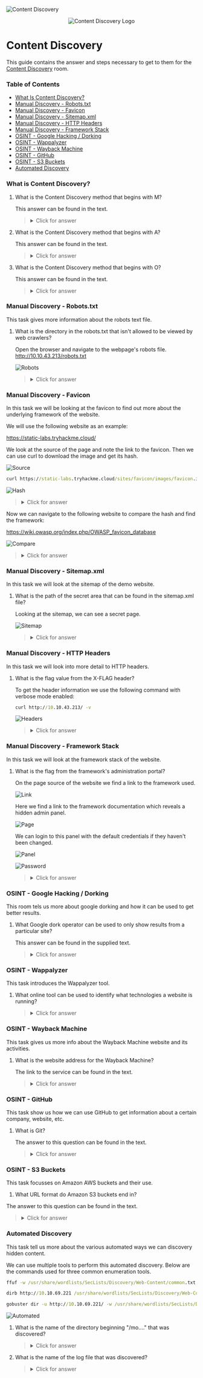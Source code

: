 ![Content Discovery](https://github.com/Kevinovitz/TryHackMe_Writeups/blob/main/contentdiscovery/Content_Discovery_Banner.png)

<p align="center">
   <img src="https://github.com/Kevinovitz/TryHackMe_Writeups/blob/main/contentdiscovery/Content_Discovery_Cover.png" alt="Content Discovery Logo">
</p>

# Content Discovery

This guide contains the answer and steps necessary to get to them for the [Content Discovery](https://tryhackme.com/room/contentdiscovery) room.

### Table of Contents

- [What Is Content Discovery?](#what-is-content-discovery)
- [Manual Discovery - Robots.txt](#manual-discovery---robots.txt)
- [Manual Discovery - Favicon](#manual-discovery---favicon)
- [Manual Discovery - Sitemap.xml](#manual-discovery---sitemap.xml)
- [Manual Discovery - HTTP Headers](#manual-discovery---http-headers)
- [Manual Discovery - Framework Stack](#manual-discovery---framework-stack)
- [OSINT - Google Hacking / Dorking](#osint---google-hacking-/-dorking)
- [OSINT - Wappalyzer](#osint---wappalyzer)
- [OSINT - Wayback Machine](#osint---wayback-machine)
- [OSINT - GitHub](#osint---github)
- [OSINT - S3 Buckets](#osint---s3-buckets)
- [Automated Discovery](#automated-discovery)

### What is Content Discovery?

1. What is the Content Discovery method that begins with M?

   This answer can be found in the text.

   ><details><summary>Click for answer</summary>Manually</details>

2. What is the Content Discovery method that begins with A?

   This answer can be found in the text.

   ><details><summary>Click for answer</summary>Automated</details>

3. What is the Content Discovery method that begins with O?

   This answer can be found in the text.

   ><details><summary>Click for answer</summary>OSINT</details>

### Manual Discovery - Robots.txt

This task gives more information about the robots text file.

1. What is the directory in the robots.txt that isn't allowed to be viewed by web crawlers?

   Open the browser and navigate to the webpage's robots file. http://10.10.43.213/robots.txt

   ![Robots](https://github.com/Kevinovitz/TryHackMe_Writeups/blob/main/contentdiscovery/Content_Discovery_Robots.png)

   ><details><summary>Click for answer</summary>/staff-portal</details>

### Manual Discovery - Favicon

In this task we will be looking at the favicon to find out more about the underlying framework of the website.

We will use the following website as an example:

https://static-labs.tryhackme.cloud/

We look at the source of the page and note the link to the favicon. Then we can use curl to download the image and get its hash.

![Source](https://github.com/Kevinovitz/TryHackMe_Writeups/blob/main/contentdiscovery/Content_Discovery_Favicon_Source.png)

```cmd
curl https://static-labs.tryhackme.cloud/sites/favicon/images/favicon.ico | md5sum
```

![Hash](https://github.com/Kevinovitz/TryHackMe_Writeups/blob/main/contentdiscovery/Content_Discovery_Favicon_Hash.png)

><details><summary>Click for answer</summary>f276b19aabcb4ae8cda4d22625c6735f</details>

Now we can navigate to the following website to compare the hash and find the framework:

https://wiki.owasp.org/index.php/OWASP_favicon_database

![Compare](https://github.com/Kevinovitz/TryHackMe_Writeups/blob/main/contentdiscovery/Content_Discovery_Favicon_Compare.png)

   ><details><summary>Click for answer</summary>cgiirc</details>

### Manual Discovery - Sitemap.xml

In this task we will look at the sitemap of the demo website. 

1. What is the path of the secret area that can be found in the sitemap.xml file?

   Looking at the sitemap, we can see a secret page.

   ![Sitemap](https://github.com/Kevinovitz/TryHackMe_Writeups/blob/main/contentdiscovery/Content_Discovery_Sitemap.png)

   ><details><summary>Click for answer</summary>/s3cr3t-area</details>

### Manual Discovery - HTTP Headers

In this task we will look into more detail to HTTP headers.

1. What is the flag value from the X-FLAG header?

   To get the header information we use the following command with verbose mode enabled:
   
   ```cmd
   curl http://10.10.43.213/ -v
   ```

   ![Headers](https://github.com/Kevinovitz/TryHackMe_Writeups/blob/main/contentdiscovery/Content_Discovery_HTTP_Headers.png)
   
   ><details><summary>Click for answer</summary>THM{HEADER_FLAG}</details>

### Manual Discovery - Framework Stack

In this task we will look at the framework stack of the website.

1. What is the flag from the framework's administration portal? 

   On the page source of the website we find a link to the framework used. 
   
   ![Link](https://github.com/Kevinovitz/TryHackMe_Writeups/blob/main/contentdiscovery/Content_Discovery_Framework_Link.png)
   
   Here we find a link to the framework documentation which reveals a hidden admin panel.
   
   ![Page](https://github.com/Kevinovitz/TryHackMe_Writeups/blob/main/contentdiscovery/Content_Discovery_Framework_Page.png)
   
   We can login to this panel with the default credentials if they haven't been changed.

   ![Panel](https://github.com/Kevinovitz/TryHackMe_Writeups/blob/main/contentdiscovery/Content_Discovery_Admin_Panel.png)

   ![Password](https://github.com/Kevinovitz/TryHackMe_Writeups/blob/main/contentdiscovery/Content_Discovery_Admin_Password.png)

   ><details><summary>Click for answer</summary>THM{CHANGE_DEFAULT_CREDENTIALS}</details>

### OSINT - Google Hacking / Dorking

This room tels us more about google dorking and how it can be used to get better results.

1. What Google dork operator can be used to only show results from a particular site?

   This answer can be found in the supplied text.

   ><details><summary>Click for answer</summary>site:</details>

### OSINT - Wappalyzer

This task introduces the Wappalyzer tool.

1. What online tool can be used to identify what technologies a website is running?

   ><details><summary>Click for answer</summary>Whappalyzer</details>

### OSINT - Wayback Machine

This task gives us more info about the Wayback Machine website and its activities.

1. What is the website address for the Wayback Machine?

   The link to the service can be found in the text.
   
   ><details><summary>Click for answer</summary>https://archive.org/web/</details>

### OSINT - GitHub

This task show us how we can use GitHub to get information about a certain company, website, etc.

1. What is Git? 

   The answer to this question can be found in the text.
   
   ><details><summary>Click for answer</summary>Version Control System</details>

### OSINT - S3 Buckets

This task focusses on Amazon AWS buckets and their use.

1.  What URL format do Amazon S3 buckets end in?

   The answer to this question can be found in the text.

   ><details><summary>Click for answer</summary>s3.amazonaws.com</details>

### Automated Discovery

This task tell us more about the various automated ways we can discovery hidden content.

We can use multiple tools to perform this automated discovery. Below are the commands used for three common enumeration tools.

```cmd
ffuf -w /usr/share/wordlists/SecLists/Discovery/Web-Content/common.txt -u http://10.10.69.221/FUZZ

dirb http://10.10.69.221 /usr/share/wordlists/SecLists/Discovery/Web-Content/common.txt

gobuster dir -u http://10.10.69.221/ -w /usr/share/wordlists/SecLists/Discovery/Web-Content/common.txt
```

![Automated](https://github.com/Kevinovitz/TryHackMe_Writeups/blob/main/contentdiscovery/Content_Discovery_Automated.png)

1. What is the name of the directory beginning "/mo...." that was discovered?

   ><details><summary>Click for answer</summary>/monthly</details>

2. What is the name of the log file that was discovered?

   ><details><summary>Click for answer</summary>/development.log</details>
